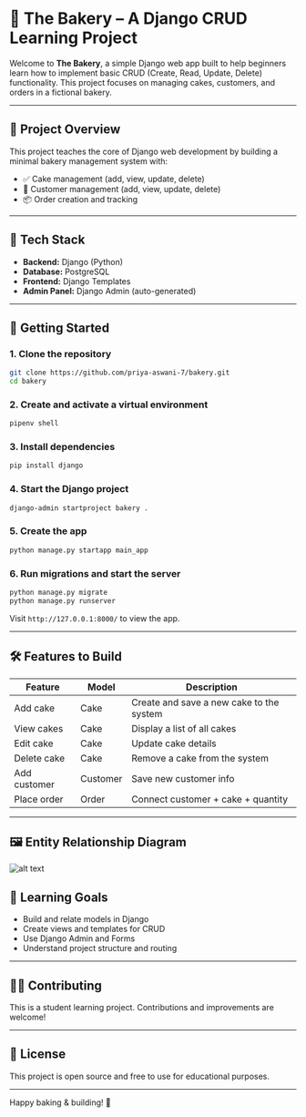 # 🧁 The Bakery – A Django CRUD Learning Project

Welcome to **The Bakery**, a simple Django web app built to help beginners learn how to implement basic CRUD (Create, Read, Update, Delete) functionality. This project focuses on managing cakes, customers, and orders in a fictional bakery.

---

## 🚀 Project Overview

This project teaches the core of Django web development by building a minimal bakery management system with:

- ✅ Cake management (add, view, update, delete)
- 👤 Customer management (add, view, update, delete)
- 📦 Order creation and tracking

---

## 🧱 Tech Stack

- **Backend:** Django (Python)
- **Database:** PostgreSQL
- **Frontend:** Django Templates
- **Admin Panel:** Django Admin (auto-generated)

---

## 🔧 Getting Started

### 1. Clone the repository

```bash
git clone https://github.com/priya-aswani-7/bakery.git
cd bakery
````

### 2. Create and activate a virtual environment

```bash
pipenv shell
```

### 3. Install dependencies

```bash
pip install django
```

### 4. Start the Django project

```bash
django-admin startproject bakery .
```

### 5. Create the app

```bash
python manage.py startapp main_app
```

### 6. Run migrations and start the server

```bash
python manage.py migrate
python manage.py runserver
```

Visit `http://127.0.0.1:8000/` to view the app.

---

## 🛠 Features to Build

| Feature      | Model    | Description                              |
| ------------ | -------- | ---------------------------------------- |
| Add cake     | Cake     | Create and save a new cake to the system |
| View cakes   | Cake     | Display a list of all cakes              |
| Edit cake    | Cake     | Update cake details                      |
| Delete cake  | Cake     | Remove a cake from the system            |
| Add customer | Customer | Save new customer info                   |
| Place order  | Order    | Connect customer + cake + quantity       |

---

## 🖼️ Entity Relationship Diagram

![alt text](<Blank diagram (2).png>)


## 📌 Learning Goals

* Build and relate models in Django
* Create views and templates for CRUD
* Use Django Admin and Forms
* Understand project structure and routing

---

## 🧑‍💻 Contributing

This is a student learning project. Contributions and improvements are welcome!

---

## 📄 License

This project is open source and free to use for educational purposes.

---

Happy baking & building! 🍰

